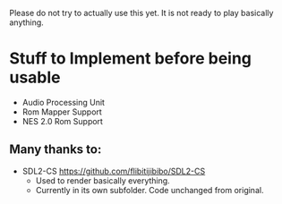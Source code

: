 Please do not try to actually use this yet. It is not ready to play basically anything.

# Stuff to Implement before being usable
- Audio Processing Unit
- Rom Mapper Support
- NES 2.0 Rom Support

## Many thanks to:
- SDL2-CS https://github.com/flibitijibibo/SDL2-CS
  - Used to render basically everything.  
  - Currently in its own subfolder. Code unchanged from original.
